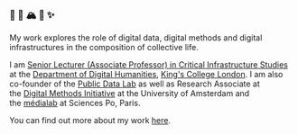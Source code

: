 ### 🐼 🌱 🏔 🏮 ✨

My work explores the role of digital data, digital methods and digital infrastructures in the composition of collective life.

I am [Senior Lecturer (Associate Professor) in Critical Infrastructure Studies](https://www.kcl.ac.uk/people/dr-jonathan-gray) at the [Department of Digital Humanities](https://www.kcl.ac.uk/ddh), [King's College London](https://kcl.ac.uk/). I am also co-founder of the [Public Data Lab](https://publicdatalab.org/) as well as Research Associate at the [Digital Methods Initiative](https://digitalmethods.net/) at the University of Amsterdam and the [médialab](https://www.medialab.sciences-po.fr/) at Sciences Po, Paris.

You can find out more about my work [here](https://jonathangray.org/).
